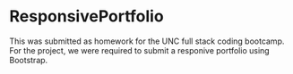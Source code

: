 # ResponsivePortfolio
This was submitted as homework for the UNC full stack coding bootcamp. For the project, we were required to submit a responive portfolio using Bootstrap.  
